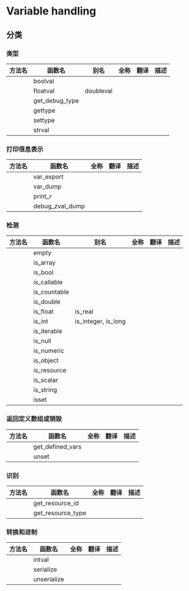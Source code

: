 # Variable handling



## 分类

### 类型

| 方法名 | 函数名         | 别名      | 全称 | 翻译 | 描述 |
| ------ | -------------- | --------- | ---- | ---- | ---- |
|        | boolval        |           |      |      |      |
|        | floatval       | doubleval |      |      |      |
|        | get_debug_type |           |      |      |      |
|        | gettype        |           |      |      |      |
|        | settype        |           |      |      |      |
|        | strval         |           |      |      |      |



### 打印信息表示

| 方法名 | 函数名          | 全称 | 翻译 | 描述 |
| ------ | --------------- | ---- | ---- | ---- |
|        | var_export      |      |      |      |
|        | var_dump        |      |      |      |
|        | print_r         |      |      |      |
|        | debug_zval_dump |      |      |      |



### 检测

| 方法名 | 函数名       | 别名                | 全称 | 翻译 | 描述 |
| ------ | ------------ | ------------------- | ---- | ---- | ---- |
|        | empty        |                     |      |      |      |
|        | is_array     |                     |      |      |      |
|        | is_bool      |                     |      |      |      |
|        | is_callable  |                     |      |      |      |
|        | is_countable |                     |      |      |      |
|        | is_double    |                     |      |      |      |
|        | is_float     | is_real             |      |      |      |
|        | is_int       | is_integer, is_long |      |      |      |
|        | is_iterable  |                     |      |      |      |
|        | is_null      |                     |      |      |      |
|        | is_numeric   |                     |      |      |      |
|        | is_object    |                     |      |      |      |
|        | is_resource  |                     |      |      |      |
|        | is_scalar    |                     |      |      |      |
|        | is_string    |                     |      |      |      |
|        | isset        |                     |      |      |      |



### 返回定义数组或销毁

| 方法名 | 函数名           | 全称 | 翻译 | 描述 |
| ------ | ---------------- | ---- | ---- | ---- |
|        | get_defined_vars |      |      |      |
|        | unset            |      |      |      |



### 识别

| 方法名 | 函数名            | 全称 | 翻译 | 描述 |
| ------ | ----------------- | ---- | ---- | ---- |
|        | get_resource_id   |      |      |      |
|        | get_resource_type |      |      |      |



### 转换和进制

| 方法名 | 函数名      | 全称 | 翻译 | 描述 |
| ------ | ----------- | ---- | ---- | ---- |
|        | intval      |      |      |      |
|        | serialize   |      |      |      |
|        | unserialize |      |      |      |

